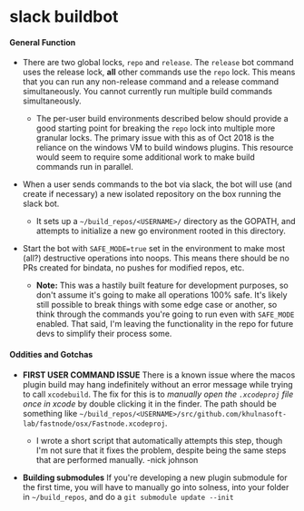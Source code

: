 slack buildbot
==============

#### General Function
- There are two global locks, `repo` and `release`. The `release` bot command uses the release lock, **all** other commands use the `repo` lock. This means that you can run any non-release command and a release command simultaneously. You cannot currently run multiple build commands simultaneously.

  - The per-user build environments described below should provide a good starting point for breaking the `repo` lock into multiple more granular locks. The primary issue with this as of Oct 2018 is the reliance on the windows VM to build windows plugins. This resource would seem to require some additional work to make build commands run in parallel.

- When a user sends commands to the bot via slack, the bot will use (and create if necessary) a new isolated repository on the box running the slack bot.

  - It sets up a `~/build_repos/<USERNAME>/` directory as the GOPATH, and attempts to initialize a new go environment rooted in this directory.

- Start the bot with `SAFE_MODE=true` set in the environment to make most (all?) destructive operations into noops. This means there should be no PRs created for bindata, no pushes for modified repos, etc. 
  - **Note:** This was a hastily built feature for development purposes, so don't assume it's going to make all operations 100% safe. It's likely still possible to break things with some edge case or another, so think through the commands you're going to run even with `SAFE_MODE` enabled. That said, I'm leaving the functionality in the repo for future devs to simplify their process some.

#### Oddities and Gotchas

- **FIRST USER COMMAND ISSUE** There is a known issue where the macos plugin build may hang indefinitely without an error message while trying to call `xcodebuild`. The fix for this is to *manually open the `.xcodeproj` file once in xcode* by double clicking it in the finder. The path should be something like `~/build_repos/<USERNAME>/src/github.com/khulnasoft-lab/fastnode/osx/Fastnode.xcodeproj`.

  - I wrote a short script that automatically attempts this step, though I'm not sure that it fixes the problem, despite being the same steps that are performed manually. -nick johnson

- **Building submodules** If you're developing a new plugin submodule for the first time, you will have to manually go into solness, into your folder in `~/build_repos`, and do a `git submodule update --init`